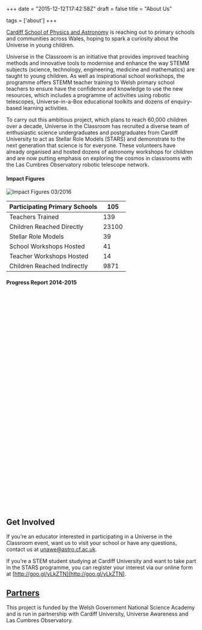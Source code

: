 +++
date = "2015-12-12T17:42:58Z"
draft = false
title = "About Us"

tags = ['about']
+++

[Cardiff School of Physics and Astronomy](http://www.astro.cf.ac.uk) is reaching out to primary schools and communities across Wales, hoping to spark a curiosity about the Universe in young children.

Universe in the Classroom is an initiative that provides improved teaching methods and innovative tools to modernise and enhance the way STEMM subjects (science, technology, engineering, medicine and mathematics) are taught to young children. As well as inspirational school workshops, the programme offers STEMM teacher training to Welsh primary school teachers to ensure have the confidence and knowledge to use the new resources, which includes a programme of activities using robotic telescopes, Universe-in-a-Box educational toolkits and dozens of enquiry-based learning activities.

To carry out this ambitious project, which plans to reach 60,000 children over a decade, Universe in the Classroom has recruited a diverse team of enthusiastic science undergraduates and postgraduates from Cardiff University to act as Stellar Role Models (STARS) and demonstrate to the next generation that science is for everyone. These volunteers have already organised and hosted dozens of astronomy workshops for children and are now putting emphasis on exploring the cosmos in classrooms with the Las Cumbres Observatory robotic telescope network.

#### Impact Figures

![Impact Figures 03/2016](/images/Impact_figures_Mar2016.jpg)

Participating Primary Schools | 105
--- | ---
Teachers Trained| 139
Children Reached Directly | 23100
Stellar Role Models| 39 
School Workshops Hosted | 41
Teacher Workshops Hosted | 14 
Children Reached Indirectly | 9871 

#### Progress Report 2014-2015 
<br><div data-configid="23072955/32759158" style="width:800px; height:518px;" class="issuuembed"></div><script type="text/javascript" src="//e.issuu.com/embed.js" async="true"></script></br>

## Get Involved

If you’re an educator interested in participating in a Universe in the Classroom event, want us to visit your school or have any questions, contact us at [unawe@astro.cf.ac.uk](mailto:unawe@astro.cf.ac.uk).

If you’re a STEM student studying at Cardiff University and want to take part in the STARS programme, you can register your interest via our online form at [http://goo.gl/yLkZTN](http://goo.gl/yLkZTN).

## [Partners](/partners/)

This project is funded by the Welsh Government National Science Academy and is run in partnership with Cardiff University, Universe Awareness and Las Cumbres Observatory.